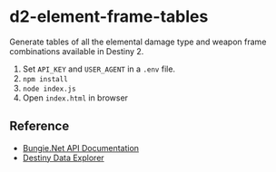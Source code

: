 # d2-element-frame-tables

Generate tables of all the elemental damage type and weapon frame combinations available in Destiny 2.

1. Set `API_KEY` and `USER_AGENT` in a `.env` file.
1. `npm install`
1. `node index.js`
1. Open `index.html` in browser

## Reference

- [Bungie.Net API Documentation](https://bungie-net.github.io/multi/index.html)
- [Destiny Data Explorer](https://data.destinysets.com/)
